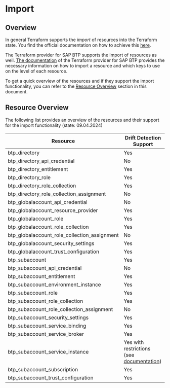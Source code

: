 # Import

## Overview

In general Terraform supports the *import* of resources into the Terraform state. You find the official documentation on how to achieve this [here](https://developer.hashicorp.com/terraform/cli/import).

The Terraform provider for SAP BTP supports the import of resources as well. [The documentation](https://registry.terraform.io/providers/SAP/btp/latest/docs) of the Terraform provider for SAP BTP provides the necessary information on how to import a resource and which keys to use on the level of each resource.

To get a quick overview of the resources and if they support the import functionality, you can refer to the [Resource Overview](#resource-overview) section in this document.

## Resource Overview

The following list provides an overview of the resources and their support for the import functionality (state: 09.04.2024)

| Resource                                     | Drift Detection Support
|---                                           |---
| btp_directory                                | Yes
| btp_directory_api_credential                 | No
| btp_directory_entitlement                    | Yes
| btp_directory_role                           | Yes
| btp_directory_role_collection                | Yes
| btp_directory_role_collection_assignment     | No
| btp_globalaccount_api_credential             | No
| btp_globalaccount_resource_provider          | Yes
| btp_globalaccount_role                       | Yes
| btp_globalaccount_role_collection            | Yes
| btp_globalaccount_role_collection_assignment | No
| btp_globalaccount_security_settings          | Yes
| btp_globalaccount_trust_configuration        | Yes
| btp_subaccount                               | Yes
| btp_subaccount_api_credential                | No
| btp_subaccount_entitlement                   | Yes
| btp_subaccount_environment_instance          | Yes
| btp_subaccount_role                          | Yes
| btp_subaccount_role_collection               | Yes
| btp_subaccount_role_collection_assignment    | No
| btp_subaccount_security_settings             | Yes
| btp_subaccount_service_binding               | Yes
| btp_subaccount_service_broker                | Yes
| btp_subaccount_service_instance              | Yes with restrictions (see [documentation](https://registry.terraform.io/providers/SAP/btp/latest/docs/resources/subaccount_service_instance#restriction))
| btp_subaccount_subscription                  | Yes
| btp_subaccount_trust_configuration           | Yes

